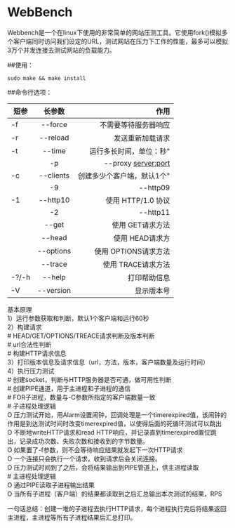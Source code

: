 # WebBench

Webbench是一个在linux下使用的非常简单的网站压测工具。它使用fork()模拟多个客户端同时访问我们设定的URL，测试网站在压力下工作的性能，最多可以模拟3万个并发连接去测试网站的负载能力。

##使用：

	sudo make && make install
  
##命令行选项：




| 短参        | 长参数           | 作用   |
| ------------- |:-------------:| -----:|
|-f     |--force                |不需要等待服务器响应               | 
|-r     |--reload               |发送重新加载请求                   |
|-t     |--time <sec>           |运行多长时间，单位：秒"            |
    |-p     |--proxy <server:port>  |使用代理服务器来发送请求	    |
|-c     |--clients <n>          |创建多少个客户端，默认1个"         |
     |-9     |--http09               |使用 HTTP/0.9                      |
|-1     |--http10               |使用 HTTP/1.0 协议                 |
     |-2     |--http11               |使用 HTTP/1.1 协议                 |
|       |--get                  |使用 GET请求方法                   |
|       |--head                 |使用 HEAD请求方                    |
|       |--options              |使用 OPTIONS请求方法               |
|       |--trace                |使用 TRACE请求方法                 |
|-?/-h  |--help                 |打印帮助信息                       |
|-V     |--version              |显示版本号                         |


基本原理    
1）运行参数获取和判断，默认1个客户端和运行60秒    
2）构建请求    
      # HEAD/GET/OPTIONS/TREACE请求判断及版本判断    
      # url合法性判断    
      # 构建HTTP请求信息    
3）打印版本信息及请求信息（url，方法，版本，客户端数量及运行时间）    
4）执行压力测试    
     # 创建socket，判断与HTTP服务器是否可通，做可用性判断    
     # 创建PIPE通道，用于主进程和子进程的通信    
     # FOR子进程，数量与-C参数所指定的客户端数量一致    
     # 子进程处理逻辑    
        O 压力测试开始，用Alarm设置闹钟，回调处理是一个timerexpired值，该闹钟的作用是到达测试时间时改变timerexpired值，以使得后面的死循环测试可以跳出    
        O 不断地writeHTTP请求和read HTTP响应，并记录直到timerexpired置位跳出，记录成功次数、失败次数和接收到的字节数量。    
        O 如果置了-f参数，则不会等待响应结果就发起下一次HTTP请求    
        O 一个连接只会执行一个请求，收到请求后会关闭连接。    
        O 压力测试时间到了之后，会将结果输出到PIPE管道上，供主进程读取    
     # 主进程处理逻辑    
        O 通过PIPE读取子进程输出结果    
        O 当所有子进程（客户端）的结果都读取到之后汇总输出本次测试的结果，RPS    
    
一句话总结：创建一堆的子进程去执行HTTP请求，每个进程执行完后将结果返回主进程，主进程等所有子进程结果后汇总打印。    
